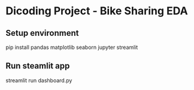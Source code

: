 # Dicoding Project - Bike Sharing EDA

## Setup environment

pip install pandas matplotlib seaborn jupyter streamlit 

## Run steamlit app

streamlit run dashboard.py